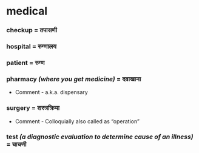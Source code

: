 # medical

### checkup = तपासणी

### hospital = रुग्णालय

### patient = रुग्ण

### pharmacy *(where you get medicine)* = दवाखाना

- Comment - a.k.a. dispensary

### surgery = शस्त्रक्रिया

- Comment - Colloquially also called as “operation”

### test *(a diagnostic evaluation to determine cause of an illness)* = चाचणी

